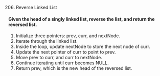 206. Reverse Linked List

#### Given the head of a singly linked list, reverse the list, and return the reversed list.

1. Initialize three pointers: prev, curr, and nextNode.
2. Iterate through the linked list.
3. Inside the loop, update nextNode to store the next node of curr.
4. Update the next pointer of curr to point to prev.
5. Move prev to curr, and curr to nextNode.
6. Continue iterating until curr becomes NULL.
7. Return prev, which is the new head of the reversed list.